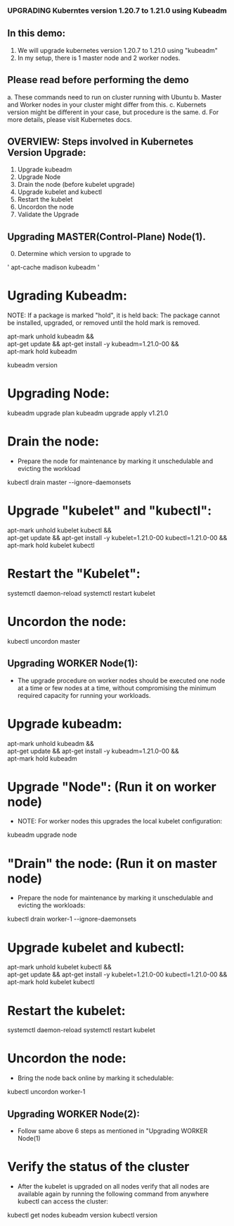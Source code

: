 
### UPGRADING Kuberntes version 1.20.7 to 1.21.0 using Kubeadm

## In this demo:

1. We will upgrade kubernetes version 1.20.7 to 1.21.0 using "kubeadm"
2. In my setup, there is 1 master node and 2 worker nodes.

## Please read before performing the demo

a. These commands need to run on cluster running with Ubuntu 
b. Master and Worker nodes in your cluster might differ from this.
c. Kubernets version might be different in your case, but procedure is the same.
d. For more details, please visit Kubernetes docs.


## OVERVIEW: Steps involved in Kubernetes Version Upgrade:

1. Upgrade kubeadm
2. Upgrade Node
3. Drain the node (before kubelet upgrade)
4. Upgrade kubelet and kubectl
5. Restart the kubelet
6. Uncordon the node
7. Validate the Upgrade


## Upgrading MASTER(Control-Plane) Node(1).

0. Determine which version to upgrade to

' apt-cache madison kubeadm '


# Ugrading Kubeadm:

NOTE: If a package is marked "hold", it is held back: The package cannot be installed, upgraded, or removed until the hold mark is removed.

apt-mark unhold kubeadm && \
apt-get update && apt-get install -y kubeadm=1.21.0-00 && \
apt-mark hold kubeadm

kubeadm version


# Upgrading Node:

kubeadm upgrade plan
kubeadm upgrade apply v1.21.0



# Drain the node:

- Prepare the node for maintenance by marking it unschedulable and evicting the workload

kubectl drain master --ignore-daemonsets


# Upgrade "kubelet" and "kubectl":

apt-mark unhold kubelet kubectl && \
apt-get update && apt-get install -y kubelet=1.21.0-00 kubectl=1.21.0-00 && \
apt-mark hold kubelet kubectl


# Restart the "Kubelet":

systemctl daemon-reload
systemctl restart kubelet


# Uncordon the node:

kubectl uncordon master




## Upgrading WORKER Node(1):

- The upgrade procedure on worker nodes should be executed one node at a time or few nodes at a time, without compromising the minimum required capacity for running your workloads.


# Upgrade kubeadm:

apt-mark unhold kubeadm && \
apt-get update && apt-get install -y kubeadm=1.21.0-00 && \
apt-mark hold kubeadm

# Upgrade "Node": (Run it on worker node)

- NOTE: For worker nodes this upgrades the local kubelet configuration:

kubeadm upgrade node


# "Drain" the node: (Run it on master node)

- Prepare the node for maintenance by marking it unschedulable and evicting the workloads:

kubectl drain worker-1 --ignore-daemonsets


# Upgrade kubelet and kubectl:

apt-mark unhold kubelet kubectl && \
apt-get update && apt-get install -y kubelet=1.21.0-00 kubectl=1.21.0-00 && \
apt-mark hold kubelet kubectl


# Restart the kubelet:

systemctl daemon-reload
systemctl restart kubelet


# Uncordon the node:

- Bring the node back online by marking it schedulable:

kubectl uncordon worker-1


## Upgrading WORKER Node(2):

- Follow same above 6 steps as mentioned in "Upgrading WORKER Node(1)

# Verify the status of the cluster

- After the kubelet is upgraded on all nodes verify that all nodes are available again by running the following command from anywhere kubectl can access the cluster:

kubectl get nodes
kubeadm version
kubectl version
















